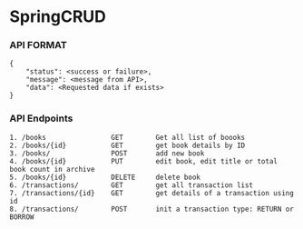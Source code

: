 # SpringCRUD

### API FORMAT 
    {
        "status": <success or failure>, 
        "message": <message from API>, 
        "data": <Requested data if exists>
    }
### API Endpoints

    1. /books                GET        Get all list of boooks
    2. /books/{id}           GET        get book details by ID
    3. /books/               POST       add new book
    4. /books/{id}           PUT        edit book, edit title or total book count in archive
    5. /books/{id}           DELETE     delete book
    6. /transactions/        GET        get all transaction list
    7. /transactions/{id}    GET        get details of a transaction using id
    8. /transactions/        POST       init a transaction type: RETURN or BORROW
    